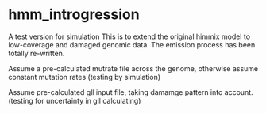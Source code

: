 # hmm_introgression
A test version for simulation
This is to extend the original himmix model to low-coverage and damaged genomic data.
The emission process has been totally re-written.

Assume a pre-calculated mutrate file across the genome, otherwise assume constant mutation rates
(testing by simulation)

Assume pre-calculated gll input file, taking damamge pattern into account.
(testing for uncertainty in gll calculating)

